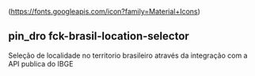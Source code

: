 (https://fonts.googleapis.com/icon?family=Material+Icons)
## pin_dro fck-brasil-location-selector
Seleção de localidade no territorio brasileiro através da integração com a API publica do IBGE
